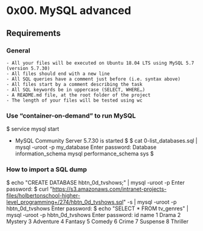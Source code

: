 # 0x00. MySQL advanced
## Requirements
### General

    - All your files will be executed on Ubuntu 18.04 LTS using MySQL 5.7 (version 5.7.30)
    - All files should end with a new line
    - All SQL queries have a comment just before (i.e. syntax above)
    - All files start by a comment describing the task
    - All SQL keywords be in uppercase (SELECT, WHERE…)
    - A README.md file, at the root folder of the project
    - The length of your files will be tested using wc

### Use “container-on-demand” to run MySQL

$ service mysql start
 * MySQL Community Server 5.7.30 is started
$
$ cat 0-list_databases.sql | mysql -uroot -p my_database
Enter password: 
Database
information_schema
mysql
performance_schema
sys
$

### How to import a SQL dump

$ echo "CREATE DATABASE hbtn_0d_tvshows;" | mysql -uroot -p
Enter password: 
$ curl "https://s3.amazonaws.com/intranet-projects-files/holbertonschool-higher-level_programming+/274/hbtn_0d_tvshows.sql" -s | mysql -uroot -p hbtn_0d_tvshows
Enter password: 
$ echo "SELECT * FROM tv_genres" | mysql -uroot -p hbtn_0d_tvshows
Enter password: 
id  name
1   Drama
2   Mystery
3   Adventure
4   Fantasy
5   Comedy
6   Crime
7   Suspense
8   Thriller
